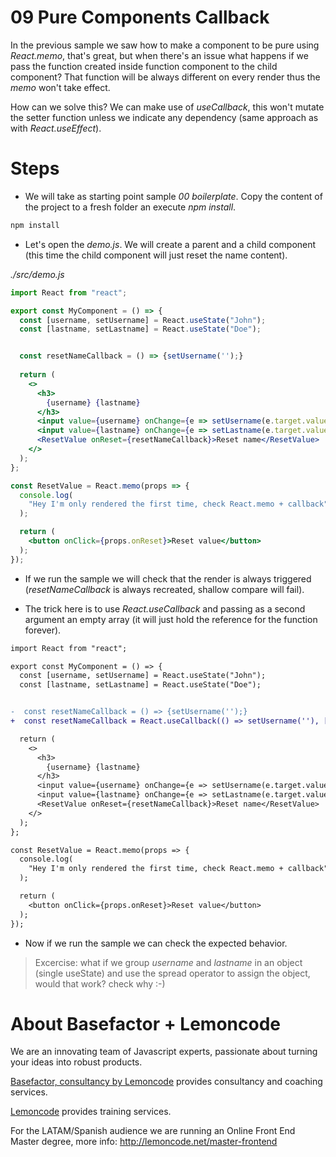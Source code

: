 # 09 Pure Components Callback

In the previous sample we saw how to make a component to be pure using
_React.memo_, that's great, but when there's an issue
what happens if we pass the function created inside function component to the child component?
That  function will be always different on every render thus
the _memo_ won't take effect.

How can we solve this? We can make use of _useCallback_, this won't mutate the setter 
function unless we indicate any dependency (same approach as with _React.useEffect_).

# Steps

- We will take as starting point sample _00 boilerplate_. Copy the content of the
  project to a fresh folder an execute _npm install_.

```bash
npm install
```

- Let's open the _demo.js_. We will create a parent and a child component
  (this time the child component will just reset the name content).

_./src/demo.js_

```jsx
import React from "react";

export const MyComponent = () => {
  const [username, setUsername] = React.useState("John");
  const [lastname, setLastname] = React.useState("Doe");


  const resetNameCallback = () => {setUsername('');}
  
  return (
    <>
      <h3>
        {username} {lastname}
      </h3>
      <input value={username} onChange={e => setUsername(e.target.value)} />
      <input value={lastname} onChange={e => setLastname(e.target.value)} />
      <ResetValue onReset={resetNameCallback}>Reset name</ResetValue>
    </>
  );
};

const ResetValue = React.memo(props => {
  console.log(
    "Hey I'm only rendered the first time, check React.memo + callback"
  );

  return (
    <button onClick={props.onReset}>Reset value</button>
  );
});
```

- If we run the sample we will check that the render is always triggered
  (_resetNameCallback_  is always recreated, shallow compare will fail).

- The trick here is to use _React.useCallback_ and passing as a second
argument an empty array (it will just hold the reference for the function
forever).


```diff
import React from "react";

export const MyComponent = () => {
  const [username, setUsername] = React.useState("John");
  const [lastname, setLastname] = React.useState("Doe");


-  const resetNameCallback = () => {setUsername('');}
+  const resetNameCallback = React.useCallback(() => setUsername(''), []);

  return (
    <>
      <h3>
        {username} {lastname}
      </h3>
      <input value={username} onChange={e => setUsername(e.target.value)} />
      <input value={lastname} onChange={e => setLastname(e.target.value)} />
      <ResetValue onReset={resetNameCallback}>Reset name</ResetValue>
    </>
  );
};

const ResetValue = React.memo(props => {
  console.log(
    "Hey I'm only rendered the first time, check React.memo + callback"
  );

  return (
    <button onClick={props.onReset}>Reset value</button>
  );
});
```

- Now if we run the sample we can check the expected behavior.

> Excercise: what if we group _username_ and _lastname_ in an object (single useState) and use the spread operator to assign the object, would that work?
check why :-)

# About Basefactor + Lemoncode

We are an innovating team of Javascript experts, passionate about turning your ideas into robust products.

[Basefactor, consultancy by Lemoncode](http://www.basefactor.com) provides consultancy and coaching services.

[Lemoncode](http://lemoncode.net/services/en/#en-home) provides training services.

For the LATAM/Spanish audience we are running an Online Front End Master degree, more info: http://lemoncode.net/master-frontend

